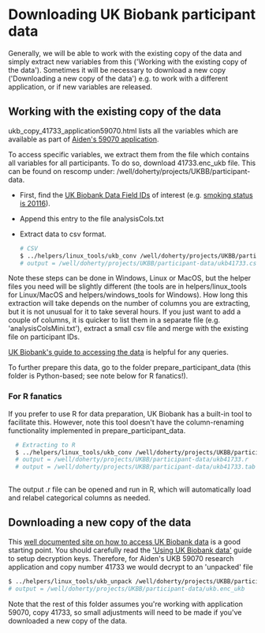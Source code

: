 # Downloading UK Biobank participant data

Generally, we will be able to work with the existing copy of the data and simply extract new variables from this ('Working with the existing copy of the data'). Sometimes it will be necessary to download a new copy ('Downloading a new copy of the data') e.g. to work with a different application, or if new variables are released. 

## Working with the existing copy of the data
ukb_copy_41733_application59070.html lists all the variables which are available as part of [Aiden's 59070 application](https://www.ukbiobank.ac.uk/2020/04/statistical-machine-learning-of-wearable-sensor-data-to-predict-disease-outcomes/). 

To access specific variables, we extract them from the file which contains all variables for all participants. To do so,  download 41733.enc_ukb file. This can be found on rescomp under: /well/doherty/projects/UKBB/participant-data. 

- First, find the [UK Biobank Data Field IDs](http://biobank.ctsu.ox.ac.uk/crystal/search.cgi) of interest (e.g. [smoking status is 20116](http://biobank.ndph.ox.ac.uk/showcase/field.cgi?id=20116)).
- Append this entry to the file analysisCols.txt
- Extract data to csv format. 

  ```Bash
  # CSV
  $ ../helpers/linux_tools/ukb_conv /well/doherty/projects/UKBB/participant-data/ukb41733.enc_ukb csv -ianalysisCols.txt
  # output = /well/doherty/projects/UKBB/participant-data/ukb41733.csv
  
  ```
Note these steps can be done in Windows, Linux or MacOS, but the helper files you need will be slightly different (the tools are in helpers/linux_tools for Linux/MacOS and helpers/windows_tools for Windows). 
How long this extraction will take depends on the number of columns you are extracting, but it is not unusual for it to take several hours. If you just want to add a couple of columns, it is quicker to list them in a separate file (e.g. 'analysisColsMini.txt'), extract a small csv file and merge with the existing file on participant IDs. 

[UK Biobank's guide to accessing the data](https://biobank.ctsu.ox.ac.uk/~bbdatan/Accessing_UKB_data_v2.1.pdf) is helpful for any queries. 

To further prepare this data, go to the folder prepare_participant_data (this folder is Python-based; see note below for R fanatics!).

### For R fanatics
If you prefer to use R for data preparation, UK Biobank has a built-in tool to facilitate this. However, note this tool doesn't have the column-renaming functionality implemented in prepare_participant_data.  

```Bash 
  # Extracting to R 
  $ ../helpers/linux_tools/ukb_conv /well/doherty/projects/UKBB/participant-data/ukb41733.enc_ukb r -ianalysisCols.txt
  # output = /well/doherty/projects/UKBB/participant-data/ukb41733.r
  # output = /well/doherty/projects/UKBB/participant-data/ukb41733.tab
   
```
The output .r file can be opened and run in R, which will automatically load and relabel categorical columns as needed.  


## Downloading a new copy of the data

This [well documented site on how to access UK Biobank data](http://biobank.ctsu.ox.ac.uk/crystal/exinfo.cgi?src=AccessingData) is a good starting point. 
You should carefully read the ['Using UK Biobank data'](http://biobank.ctsu.ox.ac.uk/crystal/exinfo.cgi?src=accessing_data_guide#intro) guide to setup decryption keys. 
Therefore, for Aiden's UKB 59070 research application and copy number 41733 we would decrypt to an 'unpacked' file
  ```Bash
  $ ../helpers/linux_tools/ukb_unpack /well/doherty/projects/UKBB/participant_info/ukb41733.enc k59070r41733.key
  # output = /well/doherty/projects/UKBB/participant-data/ukb.enc_ukb
  ```
Note that the rest of this folder assumes you're working with application 59070, copy 41733, so small adjustments will need to be made if you've downloaded a new copy of the data. 
